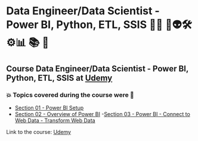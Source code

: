 # Data Engineer/Data Scientist - Power BI, Python, ETL, SSIS 👨‍💻 🤖👽🛠️⚙️:bar_chart: :books: :game_die:
## Course Data Engineer/Data Scientist - Power BI, Python, ETL, SSIS at [Udemy](https://www.udemy.com/course/data-engineerdata-scientist-power-bi-python-etlssis/)
### :boom: Topics covered during the course were :rocket:
- [Section 01 - Power BI Setup](https://github.com/romulovieira777/Data_Engineer_Data_Scientist_Power_BI_Python_ETL_SSIS/tree/main/Section_01_Power_BI_Setup)
- [Section 02 - Overview of Power BI](https://github.com/romulovieira777/Data_Engineer_Data_Scientist_Power_BI_Python_ETL_SSIS/tree/main/Section_02_Overview_of_Power_BI)
-[Section 03 - Power BI - Connect to Web Data - Transform Web Data](https://github.com/romulovieira777/Data_Engineer_Data_Scientist_Power_BI_Python_ETL_SSIS/tree/main/Section_03_Power_BI_Connect_to_Web_Data_Transform_Web_Data)


Link to the course: [Udemy](https://www.udemy.com/course/data-engineerdata-scientist-power-bi-python-etlssis/)
